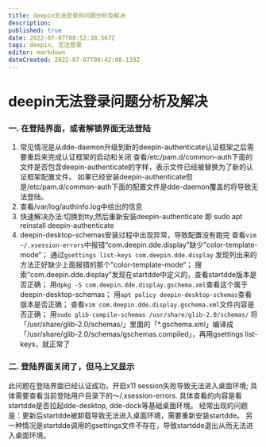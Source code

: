 ```yaml
---
title: deepin无法登录的问题分析及解决
description: 
published: true
date: 2022-07-07T08:52:38.567Z
tags: deepin, 无法登录
editor: markdown
dateCreated: 2022-07-07T08:42:08.119Z
---
```


# deepin无法登录问题分析及解决
### 一. 在登陆界面，或者解锁界面无法登陆

1. 常见情况是从dde-daemon升级到新的deepin-authenticate认证框架之后需要重启来完成认证框架的启动和关闭
查看/etc/pam.d/common-auth下面的文件是否包含deepin-authenticate的字样，表示文件已经被替换为了新的认证框架配置文件。
如果已经安装deepin-authenticate但是/etc/pam.d/common-auth下面的配置文件是dde-daemon覆盖的将导致无法登陆。
2. 查看/var/log/authinfo.log中给出的信息
3. 快速解决办法:切换到tty,然后重新安装deepin-authenticate 即  sudo apt reinstall deepin-authenticate
4. deepin-desktop-schemas安装过程中出现异常，导致配置没有跑完
查看`vim ~/.xsession-errors`中报错“com.deepin.dde.display”缺少”color-template-mode“；
通过`gsettings list-keys com.deepin.dde.display`
发现列出来的方法正好缺少上面报错的那个”color-template-mode“；
搜索“com.deepin.dde.display”发现在startdde中定义的，查看startdde版本是否正确；
用`dpkg -S com.deepin.dde.display.gschema.xml`查看这个属于deepin-desktop-schemas；
用`apt policy deepin-desktop-schemas`查看版本是否正确；
查看`vim com.deepin.dde.display.gschema.xml`文件内容是否正确；
用`sudo glib-compile-schemas /usr/share/glib-2.0/schemas/`
将「/usr/share/glib-2.0/schemas/」里面的「*.gschema.xml」编译成「/usr/share/glib-2.0/schemas/gschemas.compiled」，再用gsettings list-keys，就正常了
### 二. 登陆界面关闭了，但马上又显示

此问题在登陆界面已经认证成功，开启x11 session失败导致无法进入桌面环境;
具体需要查看当前登陆用户目录下的～/.xsession-errors. 具体查看的内容是看startdde是否拉起dde-desktop, dde-dock等基础桌面环境。
经常出现的问题是：更新后startdde被卸载导致无法进入桌面环境，需要重新安装startdde。
另一种情况是startdde调用的gsettings文件不存在，导致startdde退出从而无法进入桌面环境。